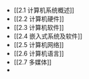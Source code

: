 - [[2.1 计算机系统概述]]
- [[2.2 计算机硬件]]
- [[2.3 计算机软件]]
- [[2.4 嵌入式系统及软件]]
- [[2.5 计算机网络]]
- [[2.6 计算机语言]]
- [[2.7 多媒体]]
-